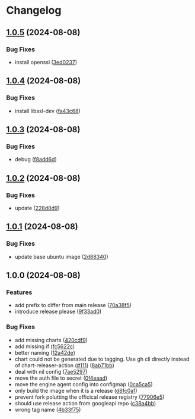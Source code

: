 # Changelog

## [1.0.5](https://github.com/iandyh/shibuya/compare/v1.0.4...v1.0.5) (2024-08-08)


### Bug Fixes

* install openssl ([3ed0237](https://github.com/iandyh/shibuya/commit/3ed02371bfb6c6adcd30e89ee706215443362cfb))

## [1.0.4](https://github.com/iandyh/shibuya/compare/v1.0.3...v1.0.4) (2024-08-08)


### Bug Fixes

* install libssl-dev ([fa43c68](https://github.com/iandyh/shibuya/commit/fa43c68aa83306f2812e084b51079725ef107739))

## [1.0.3](https://github.com/iandyh/shibuya/compare/v1.0.2...v1.0.3) (2024-08-08)


### Bug Fixes

* debug ([f8add6d](https://github.com/iandyh/shibuya/commit/f8add6da5bc6253a723eada8029c716b550dd86e))

## [1.0.2](https://github.com/iandyh/shibuya/compare/v1.0.1...v1.0.2) (2024-08-08)


### Bug Fixes

* update ([228d8d9](https://github.com/iandyh/shibuya/commit/228d8d918948ab23b2af09fecf022dfcecc3e299))

## [1.0.1](https://github.com/iandyh/shibuya/compare/v1.0.0...v1.0.1) (2024-08-08)


### Bug Fixes

* update base ubuntu image ([2d88340](https://github.com/iandyh/shibuya/commit/2d88340488364acba4a4d8e9afbfa53b95cf1bde))

## 1.0.0 (2024-08-08)


### Features

* add prefix to differ from main release ([70a38f5](https://github.com/iandyh/shibuya/commit/70a38f574ad5593c78d77456b6a83f735d62f3e4))
* introduce release please ([9f33ad0](https://github.com/iandyh/shibuya/commit/9f33ad0c7c22d1063b68fc22f7746e1ce748c86f))


### Bug Fixes

* add missing charts ([420cdf9](https://github.com/iandyh/shibuya/commit/420cdf94fa56d13b7bec7ce12dde20d14c1ffc39))
* add missing if ([fc5622c](https://github.com/iandyh/shibuya/commit/fc5622ca1a59ca3dec356039145bac5f6bf15c9c))
* better naming ([12a42de](https://github.com/iandyh/shibuya/commit/12a42de7e83c3e37f0e44a6fff923a5f59e48cfe))
* chart could not be generated due to tagging. Use gh cli directly instead of chart-releaser-action ([#111](https://github.com/iandyh/shibuya/issues/111)) ([8ab71bb](https://github.com/iandyh/shibuya/commit/8ab71bb47ce99c5c4d8e42976bcb277409f1354a))
* deal with nil config ([7ae5297](https://github.com/iandyh/shibuya/commit/7ae5297e768dd7629210d94786f067657b681b52))
* move the auth file to secret ([0f4eaad](https://github.com/iandyh/shibuya/commit/0f4eaadbc626935a04c56203f6fa8881795ae5b9))
* move the engine agent config into configmap ([0ca5ca5](https://github.com/iandyh/shibuya/commit/0ca5ca58eabe792eef3aaeb9b3c1acbff2f8d60b))
* only build the image when it is a release ([d8fc0a1](https://github.com/iandyh/shibuya/commit/d8fc0a1496f591d6c9254460010b28e3187bf5d8))
* prevent fork polutting the officical release registry ([77906e5](https://github.com/iandyh/shibuya/commit/77906e5140365321eb881d7c1edf2db1a94e1ae9))
* should use release action from googleapi repo ([c38a4bb](https://github.com/iandyh/shibuya/commit/c38a4bb2aaeb172a4d1e44296715d950724f5008))
* wrong tag name ([4b33f75](https://github.com/iandyh/shibuya/commit/4b33f7506cf2863665052650b3744ec8505adf1e))
